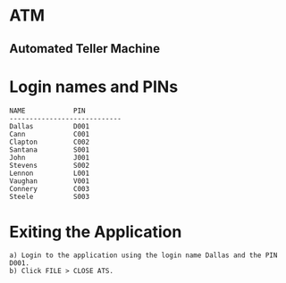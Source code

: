 # ATM
Automated Teller Machine
------------------------------------------------------------
# Login names and PINs


	NAME			PIN
	----------------------------
	Dallas			D001
	Cann			C001
	Clapton			C002
	Santana			S001
	John			J001
	Stevens			S002
	Lennon			L001
	Vaughan			V001
	Connery			C003
	Steele			S003

# Exiting the Application

	a) Login to the application using the login name Dallas and the PIN D001.
	b) Click FILE > CLOSE ATS.
